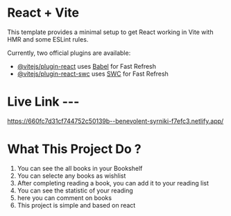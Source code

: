 # React + Vite

This template provides a minimal setup to get React working in Vite with HMR and some ESLint rules.

Currently, two official plugins are available:

- [@vitejs/plugin-react](https://github.com/vitejs/vite-plugin-react/blob/main/packages/plugin-react/README.md) uses [Babel](https://babeljs.io/) for Fast Refresh
- [@vitejs/plugin-react-swc](https://github.com/vitejs/vite-plugin-react-swc) uses [SWC](https://swc.rs/) for Fast Refresh

# Live Link ---
https://660fc7d31cf744752c50139b--benevolent-syrniki-f7efc3.netlify.app/

# What This Project Do ?
1. You can see the all books in your Bookshelf
2. You can selecte any books as wishlist
3. After completing reading a book, you can add it to your reading list
4. You can see the statistic of your reading
5. here you can comment on books
6. This project is simple and based on react
